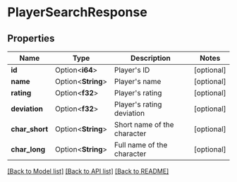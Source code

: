# PlayerSearchResponse

## Properties

Name | Type | Description | Notes
------------ | ------------- | ------------- | -------------
**id** | Option<**i64**> | Player's ID | [optional]
**name** | Option<**String**> | Player's name | [optional]
**rating** | Option<**f32**> | Player's rating | [optional]
**deviation** | Option<**f32**> | Player's rating deviation | [optional]
**char_short** | Option<**String**> | Short name of the character | [optional]
**char_long** | Option<**String**> | Full name of the character | [optional]

[[Back to Model list]](../README.md#documentation-for-models) [[Back to API list]](../README.md#documentation-for-api-endpoints) [[Back to README]](../README.md)


